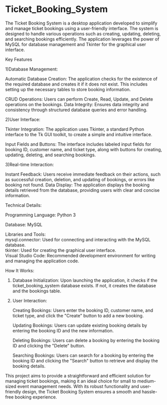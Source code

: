 # Ticket_Booking_System

The Ticket Booking System is a desktop application developed to simplify and manage ticket bookings using a user-friendly interface. The system is designed to handle various operations such as creating, updating, deleting, and searching bookings efficiently. The application leverages the power of MySQL for database management and Tkinter for the graphical user interface.

Key Features

1)Database Management:
   
  Automatic Database Creation: The application checks for the existence of the required database and creates it if it does not exist. This includes setting up the necessary tables to store booking information.
  
  CRUD Operations: Users can perform Create, Read, Update, and Delete operations on the bookings.
  Data Integrity: Ensures data integrity and consistency through structured database queries and error handling.
  
2)User Interface:
   
  Tkinter Integration: The application uses Tkinter, a standard Python interface to the Tk GUI toolkit, to create a simple and intuitive interface.
  
  Input Fields and Buttons: The interface includes labeled input fields for booking ID, customer name, and ticket type, along with buttons for creating, updating, deleting, and searching bookings. 
  
3)Real-time Interaction: 

  Instant Feedback: Users receive immediate feedback on their actions, such as successful creation, deletion, and updating of bookings, or errors like booking not found. 
  Data Display: The application displays the booking details retrieved from the database, providing users with clear and concise information. 
  
Technical Details:

   Programming Language: Python 3 
  
   Database: MySQL 
  
   Libraries and Tools:        
       mysql.connector: Used for connecting and interacting with the MySQL database.   
       tkinter: Used for creating the graphical user interface.      
       Visual Studio Code: Recommended development environment for writing and managing the application code.       
    
How It Works:

1) Database Initialization: Upon launching the application, it checks if the ticket_booking_system database exists. If not, it creates the database and the bookings table.
   
2) User Interaction:
   
     Creating Bookings: Users enter the booking ID, customer name, and ticket type, and click the "Create" button to add a new booking.
  
     Updating Bookings: Users can update existing booking details by entering the booking ID and the new information. 
  
     Deleting Bookings: Users can delete a booking by entering the booking ID and clicking the "Delete" button.
  
     Searching Bookings: Users can search for a booking by entering the booking ID and clicking the "Search" button to retrieve and display the booking details. 

This project aims to provide a straightforward and efficient solution for managing ticket bookings, making it an ideal choice for small to medium-sized event management needs. With its robust functionality and user-friendly design, the Ticket Booking System ensures a smooth and hassle-free booking experience. 
